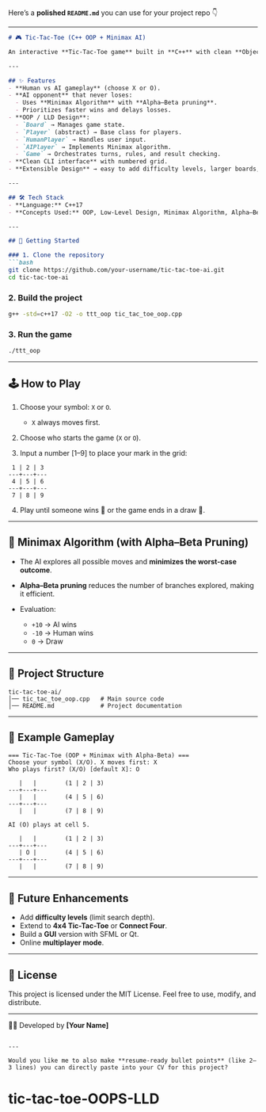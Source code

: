 Here’s a **polished `README.md`** you can use for your project repo 👇

---

````markdown
# 🎮 Tic-Tac-Toe (C++ OOP + Minimax AI)

An interactive **Tic-Tac-Toe game** built in **C++** with clean **Object-Oriented Design (LLD concepts)** and an **AI opponent** powered by the **Minimax algorithm with Alpha–Beta pruning**.

---

## ✨ Features
- **Human vs AI gameplay** (choose X or O).
- **AI opponent** that never loses:
  - Uses **Minimax Algorithm** with **Alpha–Beta pruning**.
  - Prioritizes faster wins and delays losses.
- **OOP / LLD Design**:
  - `Board` → Manages game state.
  - `Player` (abstract) → Base class for players.
  - `HumanPlayer` → Handles user input.
  - `AIPlayer` → Implements Minimax algorithm.
  - `Game` → Orchestrates turns, rules, and result checking.
- **Clean CLI interface** with numbered grid.
- **Extensible Design** → easy to add difficulty levels, larger boards, or GUI.

---

## 🛠️ Tech Stack
- **Language:** C++17
- **Concepts Used:** OOP, Low-Level Design, Minimax Algorithm, Alpha–Beta Pruning

---

## 🚀 Getting Started

### 1. Clone the repository
```bash
git clone https://github.com/your-username/tic-tac-toe-ai.git
cd tic-tac-toe-ai
````

### 2. Build the project

```bash
g++ -std=c++17 -O2 -o ttt_oop tic_tac_toe_oop.cpp
```

### 3. Run the game

```bash
./ttt_oop
```

---

## 🕹️ How to Play

1. Choose your symbol: `X` or `O`.

   * `X` always moves first.
2. Choose who starts the game (`X` or `O`).
3. Input a number \[1–9] to place your mark in the grid:

```
 1 | 2 | 3
---+---+---
 4 | 5 | 6
---+---+---
 7 | 8 | 9
```

4. Play until someone wins 🎉 or the game ends in a draw 🤝.

---

## 🧠 Minimax Algorithm (with Alpha–Beta Pruning)

* The AI explores all possible moves and **minimizes the worst-case outcome**.
* **Alpha–Beta pruning** reduces the number of branches explored, making it efficient.
* Evaluation:

  * `+10` → AI wins
  * `-10` → Human wins
  * `0` → Draw

---

## 📂 Project Structure

```
tic-tac-toe-ai/
│── tic_tac_toe_oop.cpp   # Main source code
│── README.md             # Project documentation
```

---

## 📌 Example Gameplay

```
=== Tic-Tac-Toe (OOP + Minimax with Alpha-Beta) ===
Choose your symbol (X/O). X moves first: X
Who plays first? (X/O) [default X]: O

   |   |        (1 | 2 | 3)
---+---+---
   |   |        (4 | 5 | 6)
---+---+---
   |   |        (7 | 8 | 9)

AI (O) plays at cell 5.

   |   |        (1 | 2 | 3)
---+---+---
   | O |        (4 | 5 | 6)
---+---+---
   |   |        (7 | 8 | 9)
```

---

## 🔮 Future Enhancements

* Add **difficulty levels** (limit search depth).
* Extend to **4x4 Tic-Tac-Toe** or **Connect Four**.
* Build a **GUI** version with SFML or Qt.
* Online **multiplayer mode**.

---

## 📝 License

This project is licensed under the MIT License. Feel free to use, modify, and distribute.

---

👨‍💻 Developed by **\[Your Name]**

```

---

Would you like me to also make **resume-ready bullet points** (like 2–3 lines) you can directly paste into your CV for this project?
```
# tic-tac-toe-OOPS-LLD
